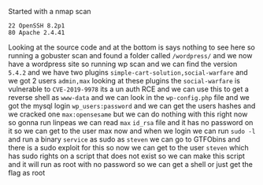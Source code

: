 Started with a nmap scan
```
22 OpenSSH 8.2p1
80 Apache 2.4.41
```
Looking at the source code and at the bottom is says nothing to see here so running a gobuster scan and found a folder called `/wordpress/` and we now have a wordpress site so running wp scan and we can find the version `5.4.2` and we have two plugins `simple-cart-solution,social-warfare` and we got 2 users `admin,max` looking at these plugins the `social-warfare` is vulnerable to `CVE-2019-9978` its a un auth RCE and we can use this to get a reverse shell as `www-data` and we can look in the `wp-config.php` file and we got the mysql login `wp_users:password` and we can get the users hashes and we cracked one `max:opensesame` but we can do nothing with this right now so gonna run linpeas we can read `max` `id_rsa` file and it has no password on it so we can get to the user max now and when we login we can run `sudo -l` and run a binary `service` as sudo as `steven` we can go to GTFObins and there is a sudo exploit for this so now we can get to the user `steven` which has sudo rights on a script that does not exist so we can make this script and it will run as root with no password so we can get a shell or just get the flag as root 